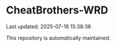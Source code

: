 # CheatBrothers-WRD

Last updated: 2025-07-16 15:38:38

This repository is automatically maintained.
